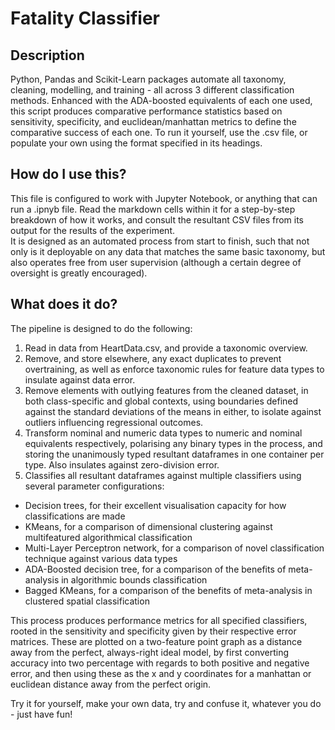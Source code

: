 # Fatality Classifier
## Description
Python, Pandas and Scikit-Learn packages automate all taxonomy, cleaning, modelling, and training - all across 3 different classification methods. Enhanced with the ADA-boosted equivalents of each one used, this script produces comparative performance statistics based on sensitivity, specificity, and euclidean/manhattan metrics to define the comparative success of each one. To run it yourself, use the .csv file, or populate your own using the format specified in its headings.  

## How do I use this?
This file is configured to work with Jupyter Notebook, or anything that can run a .ipnyb file. Read the markdown cells within it for a step-by-step breakdown of how it works, and consult the resultant CSV files from its output for the results of the experiment.  
It is designed as an automated process from start to finish, such that not only is it deployable on any data that matches the same basic taxonomy, but also operates free from user supervision (although a certain degree of oversight is greatly encouraged).  

## What does it do?

The pipeline is designed to do the following:

1. Read in data from HeartData.csv, and provide a taxonomic overview.
2. Remove, and store elsewhere, any exact duplicates to prevent overtraining, as well as enforce taxonomic rules for feature data types to insulate against data error.
3. Remove elements with outlying features from the cleaned dataset, in both class-specific and global contexts, using boundaries defined against the standard deviations of the means in either, to isolate against outliers influencing regressional outcomes.
4. Transform nominal and numeric data types to numeric and nominal equivalents respectively, polarising any binary types in the process, and storing the unanimously typed resultant dataframes in one container per type. Also insulates against zero-division error.
5. Classifies all resultant dataframes against multiple classifiers using several parameter configurations:
  * Decision trees, for their excellent visualisation capacity for how classifications are made
  * KMeans, for a comparison of dimensional clustering against multifeatured algorithmical classification
  * Multi-Layer Perceptron network, for a comparison of novel classification technique against various data types
  * ADA-Boosted decision tree, for a comparison of the benefits of meta-analysis in algorithmic bounds classification
  * Bagged KMeans, for a comparison of the benefits of meta-analysis in clustered spatial classification
  
This process produces performance metrics for all specified classifiers, rooted in the sensitivity and specificity given by their respective error matrices. These are plotted on a two-feature point graph as a distance away from the perfect, always-right ideal model, by first converting accuracy into two percentage with regards to both positive and negative error, and then using these as the x and y coordinates for a manhattan or euclidean distance away from the perfect origin.

Try it for yourself, make your own data, try and confuse it, whatever you do - just have fun!
